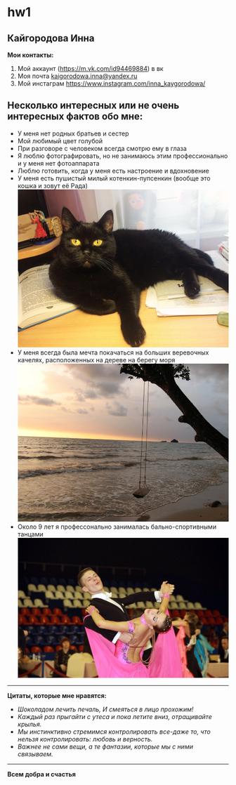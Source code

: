 # hw1
## Кайгородова Инна
**Мои контакты:**
1. Мой аккаунт (https://m.vk.com/id94469884) в вк  
2. Моя почта <kaigorodowa.inna@yandex.ru>
3. Мой инстаграм <https://www.instagram.com/inna_kaygorodowa/>
## Несколько интересных или не очень интересных фактов обо мне:
- У меня нет родных братьев и сестер
- Мой любимый цвет голубой
- При разговоре с человеком всегда смотрю ему в глаза
- Я люблю фотографировать, но не занимаюсь этим профессионально и у меня нет фотоаппарата
- Люблю готовить, когда у меня есть настроение и вдохновение
- У меня есть пушистый милый котенкин-пупсенкин (вообще это кошка и зовут её Рада)
![](https://github.com/supergroup176/DigitalLiteracy/blob/57eec7cdf51d4b80e77ee42385f3fbdf2205908b/DYKH2968.jpg "кися")
- У меня всегда была мечта покачаться на больших веревочных качелях, расположенных на дереве на берегу моря
![](https://raw.githubusercontent.com/supergroup176/DigitalLiteracy/master/%D0%BA%D0%B0%D1%87%D0%B5%D0%BB%D0%B8.JPG)
- Около 9 лет я профессонально занималась бально-спортивными танцами 
![](https://raw.githubusercontent.com/supergroup176/DigitalLiteracy/master/IMG_6087.JPG "танцевальная программа стандарт")

-----
**Цитаты, которые мне нравятся:**
- *Шоколадом лечить печаль, И смеяться в лицо прохожим!*
- *Каждый раз прыгайти с утеса и пока летите вниз, отращивайте крылья.*
- *Мы инстинктивно стремимся контролировать все-даже то, что нельзя контролировать: любовь и верность.*
- *Важнее не сами вещи, а те фантазии, которые мы с ними связываем.*
-----
**Всем добра и счастья**

